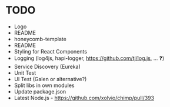 # TODO

* Logo
* README
* honeycomb-template
 * README
 * Styling for React Components
 * Logging (log4js, hapi-logger, https://github.com/tj/log.js, ... :question:)
 * Service Discovery (Eureka)
 * Unit Test
 * UI Test (Galen or alternative?)
 * Split libs in own modules
 * Update package.json
 * Latest Node.js - https://github.com/xolvio/chimp/pull/393
